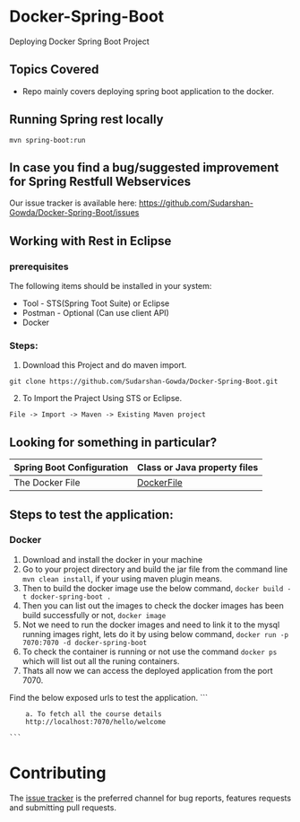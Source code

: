 # Docker-Spring-Boot
Deploying Docker Spring Boot Project

## Topics Covered
* Repo mainly covers deploying spring boot application to the docker.

## Running Spring rest locally
`mvn spring-boot:run`

## In case you find a bug/suggested improvement for Spring Restfull Webservices
Our issue tracker is available here: https://github.com/Sudarshan-Gowda/Docker-Spring-Boot/issues

## Working with Rest in Eclipse

### prerequisites
The following items should be installed in your system:
* Tool - STS(Spring Toot Suite) or Eclipse
* Postman - Optional (Can use client API)
* Docker

### Steps:

1) Download this Project and do maven import.
```
git clone https://github.com/Sudarshan-Gowda/Docker-Spring-Boot.git
```
2) To Import the Praject Using STS or Eclipse.
```
File -> Import -> Maven -> Existing Maven project
```


## Looking for something in particular?

|Spring Boot Configuration | Class or Java property files  |
|--------------------------|---|
|The Docker File| [DockerFile](https://github.com/Sudarshan-Gowda/Docker-Spring-Boot/blob/master/Dockerfile) |


## Steps to test the application:

### Docker
1) Download and install the docker in your machine
2) Go to your project directory and build the jar file from the command line `mvn clean install`, if your using maven plugin means.
3) Then to build the docker image use the below command,
    `docker build -t docker-spring-boot .`
3) Then you can list out the images to check the docker images has been build successfully or not,
   `docker image`
4) Not we need to run the docker images and need to link it to the mysql running images right, lets  do it by using below command,
  `docker run -p 7070:7070 -d docker-spring-boot`
5) To check the container is running or not use the command `docker ps` which will list out all the runing containers.  
5) Thats all now we can access the deployed application from the port 7070.

Find the below exposed urls to test the application.
	```	
		
		a. To fetch all the course details
		http://localhost:7070/hello/welcome

	```
   
# Contributing

The [issue tracker](https://github.com/Sudarshan-Gowda/Docker-Spring-Boot/issues) is the preferred channel for bug reports, features requests and submitting pull requests.

